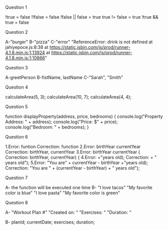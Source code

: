 Question 1

!true = false 
!!false = false
!false || false = true
true != false = true
!true && true = false

Question 2 


A-"burger"
B-"pizza"
C-"error"
"ReferenceError: drink is not defined
    at jahiyepoce.js:8:38
    at https://static.jsbin.com/js/prod/runner-4.1.8.min.js:1:13924
    at https://static.jsbin.com/js/prod/runner-4.1.8.min.js:1:10866"

Question 3

A-greetPerson
B-fistName, lastName
C-"Sarah", "Smith"

Question 4


calculateArea(5, 3);
calculateArea(10, 7);
calculateArea(4, 4);

Question 5


function displayProperty(address, price, bedrooms) {
    console.log("Property Address: " + address);
    console.log("Price: $" + price);
    console.log("Bedroom: " + bedrooms);
}


Question 6

1.Error: funtion
Correction: function
2.Error: birthYear currentYear
Correction: birthYear, currentYear
3.Error: birthYear currentYear {
Correction: birthYear, currentYear) {
4.Error: +"years old);
Correction: + " years old");
5.Error: "You are" + currentYear - birthYear +"years old);
Correction: "You are " + (currentYear - birthYear) + " years old");

Question 7

A- the function will be executed one time
B- 
"I love tacos"
"My favorite color is blue"
"I love pasta"
"My favorite color is green"

Question 8

A- "Workout Plan #" 
    "Created on: "
    "Exercises: " 
    "Duration: "

B-  planId;
    currentDate;
    exercises;
    duration;

